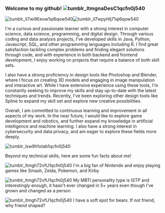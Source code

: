 ### Welcome to my github! ![tumblr_ltmgnaDesC1qcfn0j540](https://user-images.githubusercontent.com/115472181/230768660-f60cbaf5-c34e-4608-a055-29ec9104a40d.gif)


![tumblr_ll7wi9Eeow1qi6qow540](https://user-images.githubusercontent.com/115472181/230773236-e28ae9a2-3952-4796-9da4-42a87a997a6a.gif)![tumblr_ll7wpyHlj71qi6qow540](https://user-images.githubusercontent.com/115472181/230773238-2b5b4fca-8d44-4f49-b11b-0835fa828084.gif)



I'm a curious and passionate learner with a strong interest in computer science, data science, programming, and digital design. Through various coding and data analysis projects, I've developed skills in Java, Python, Javascript, SQL, and other programming languages including R. I find great satisfaction tackling complex problems and finding elegant solutions through code, and with experience in both backend and frontend development, I enjoy working on projects that require a balance of both skill sets.

I also have a strong proficiency in design tools like Photoshop and Blender, where I focus on creating 3D models and engaging in image manipulation and interactive art. While I have extensive experience using these tools, I'm constantly seeking to improve my skills and stay up-to-date with the latest techniques and trends. Recently, I've been exploring other design tools like Spline to expand my skill set and explore new creative possibilities. 

Overall, I am committed to continuous learning and improvement in all aspects of my work. In the near future, I would like to explore game development and robotics, and further expand my knowledge in artificial intelligence and machine learning. I also have a strong interest in cybersecurity and data privacy, and am eager to explore these fields more deeply. 

![tumblr_lsw9h1xtab1qcfn0j540](https://user-images.githubusercontent.com/115472181/230771868-6d96e039-f435-4a77-af75-1177a47a1403.gif)

Beyond my technical skills, here are some fun facts about me!

![tumblr_ltmgh72vfU1qcfn0j540](https://user-images.githubusercontent.com/115472181/230772968-8ab971d3-3a09-4533-89d2-c4f581503029.gif) I'm a big fan of Nintendo and enjoy playing games like Smash, Zelda, Pokemon, and Kirby

![tumblr_ltmgh72vfU1qcfn0j540](https://user-images.githubusercontent.com/115472181/230772986-572af964-86dd-4f5e-b2d6-0b7265eaf8eb.gif) My MBTI personality type is ISTP and interestingly enough, it hasn't ever changed in 5+ years even though I've grown and changed as a person

![tumblr_ltmgh72vfU1qcfn0j540](https://user-images.githubusercontent.com/115472181/230773105-07391d40-d45a-4a77-bc8e-4993226148c1.gif) I have a soft spot for bears. If not friend, why friend shaped? 
